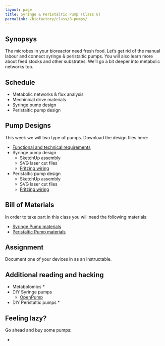 ```yaml
---
layout: page
title: Syringe & Peristaltic Pump (Class 8)
permalink: /biofactory/class/8-pumps/
---
```


## Synopsys

The microbes in your bioreactor need fresh food. Let’s get rid of the manual labour and connect syringe & peristaltic pumps. You will also learn more about feed stocks and other substrates. We’ll go a bit deeper into metabolic networks too.

## Schedule

* Metabolic networks & flux analysis
* Mechinical drive materials
* Syringe pump design
* Peristaltic pump design

## Pump Designs

This week we will two type of pumps. Download the design files here:

* [Functional and technical requirements](/biofactory/class/8-pumps/requirements/)
* Syringe pump design
  * SketchUp assembly
  * SVG laser cut files
  * [Fritzing wiring](/biofactory/class/8/Syringe-Pump-Fritzing.fz)
* Peristaltic pump design
  * SketchUp assembly
  * SVG laser cut files
  * [Fritzing wiring](/biofactory/class/8/Persistaltic-Pump-Fritzing.fz)

## Bill of Materials

In order to take part in this class you will need the following materials:

* [Syringe Pump materials](/biofactory/class/8-pumps/syringe-pump-materials/)
* [Peristaltic Pump materials](/biofactory/class/8-pumps/peristaltic-pump-materials/)

## Assignment

Document one of your devices in as an instructable.

## Additional reading and hacking

* Metabolomics
  * 
* DIY Syringe pumps
  * [OpenPump](https://www.wevolver.com/gerrit.niezen/openpump---an-open-source-hardware-syringe-pump/openpump)
* DIY Peristaltic pumps
  * 

## Feeling lazy?

Go ahead and buy some pumps:

* 
